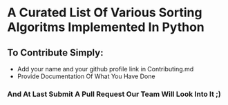 # A Curated List Of Various Sorting Algoritms Implemented In Python

## To Contribute Simply: 
* Add your name and your github profile link in Contributing.md
* Provide Documentation Of What You Have Done

### And At Last Submit A Pull Request Our Team Will Look Into It ;)
